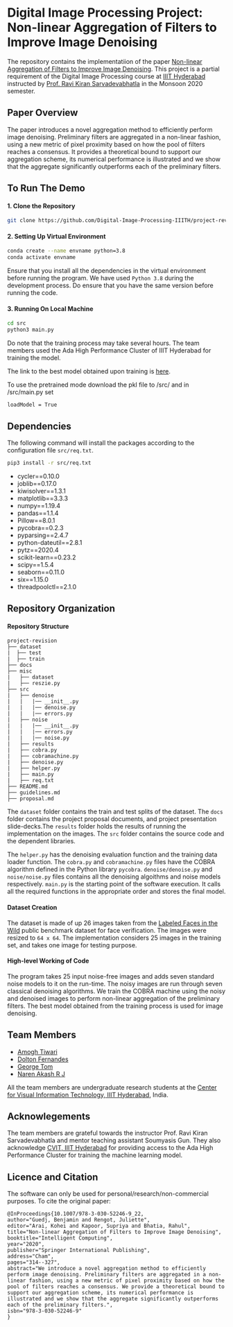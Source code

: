 # Digital Image Processing Project: Non-linear Aggregation of Filters to Improve Image Denoising

The repository contains the implementatiion of the paper [Non-linear Aggregation of Filters to Improve Image Denoising](https://arxiv.org/pdf/1904.00865.pdf). This project is a partial requirement of the Digital Image Processing course at [IIIT Hyderabad](https://www.iiit.ac.in/) instructed by [Prof. Ravi Kiran Sarvadevabhatla](https://ravika.github.io/) in the Monsoon 2020 semester. 

## Paper Overview

The paper introduces a novel aggregation method to efficiently perform image denoising. Preliminary filters are aggregated in a non-linear fashion, using a new metric of pixel proximity based on how the pool of filters reaches a consensus. It provides a theoretical bound to support our aggregation scheme, its numerical performance is illustrated and we show that the aggregate significantly outperforms each of the preliminary filters.

## To Run The Demo

#### 1. Clone the Repository

```bash
git clone https://github.com/Digital-Image-Processing-IIITH/project-revision.git
```

#### 2. Setting Up Virtual Environment
```bash
conda create --name envname python=3.8
conda activate envname
```
Ensure that you install all the dependencies in the virtual environment before running the program. We have used `Python 3.8` during the development process. Do ensure that you have the same version before running the code.

#### 3. Running On Local Machine
```bash
cd src
python3 main.py
```
Do note that the training process may take several hours. The team members used the Ada High Performance Cluster of IIIT Hyderabad for training the model.

The link to the best model obtained upon training is [here](https://drive.google.com/drive/folders/1TrwRDwMP2HgtHFfrVahM5bbug3ctNWaF).

To use the pretrained mode download the pkl file to /src/ and in /src/main.py set
```
loadModel = True
```

## Dependencies
The following command will install the packages according to the configuration file `src/req.txt`.
```bash
pip3 install -r src/req.txt
```
- cycler==0.10.0
- joblib==0.17.0
- kiwisolver==1.3.1
- matplotlib==3.3.3
- numpy==1.19.4
- pandas==1.1.4
- Pillow==8.0.1
- pycobra==0.2.3
- pyparsing==2.4.7
- python-dateutil==2.8.1
- pytz==2020.4
- scikit-learn==0.23.2
- scipy==1.5.4
- seaborn==0.11.0
- six==1.15.0
- threadpoolctl==2.1.0

## Repository Organization

#### Repository Structure

```
project-revision
├── dataset
|  ├── test
|  ├── train
├── docs
├── misc
|   ├── dataset
|   ├── reszie.py
├── src
|   ├── denoise
|   |   |── __init__.py
|   |   |── denoise.py
|   |   |── errors.py
|   ├── noise
|   |   |── __init__.py
|   |   |── errors.py
|   |   |── noise.py
|   ├── results
|   ├── cobra.py
|   ├── cobramachine.py
|   ├── denoise.py
|   ├── helper.py
|   ├── main.py
|   ├── req.txt
├── README.md
├── guidelines.md
├── proposal.md
```

The `dataset` folder contains the train and test splits of the dataset. The `docs` folder contains the project proposal documents, and project presentation slide-decks.The `results` folder holds the results of running the implementation on the images. The `src` folder contains the source code and the dependent libraries. 

The `helper.py` has the denoising evaluation function and the training data loader function. The `cobra.py` and `cobramachine.py` files have the COBRA algorithm defined in the Python library `pycobra`. `denoise/denoise.py` and `noise/noise.py` files contains all the denoising algoithms and noise models respectively. `main.py` is the starting point of the software execution. It calls all the required functions in the appropriate order and stores the final model.  

#### Dataset Creation

The dataset is made of up 26 images taken from the [Labeled Faces in the Wild](http://vis-www.cs.umass.edu/lfw/) public benchmark dataset for face verification. The images were resized to `64 x 64`. The implementation considers 25 images in the training set, and takes one image for testing purpose. 

#### High-level Working of Code
The program takes 25 input noise-free images and adds seven standard noise models to it on the run-time. The noisy images are run through seven classical denoising algorithms. We train the COBRA machine using the noisy and denoised images to perform non-linear aggregation of the preliminary filters. The best model obtained from the training process is used for image denoising. 

## Team Members

- [Amogh Tiwari](https://researchweb.iiit.ac.in/~amogh.tiwari/)
- [Dolton Fernandes](https://doltonfernandes.github.io/)
- [George Tom](https://georg3tom.github.io/)
- [Naren Akash R J](https://researchweb.iiit.ac.in/~naren.akash/)

All the team members are undergraduate research students at the [Center for Visual Information Technology, IIIT Hyderabad](http://cvit.iiit.ac.in/), India.

## Acknowlegements
The team members are grateful towards the instructor Prof. Ravi Kiran Sarvadevabhatla and mentor teaching assistant Soumyasis Gun. They also acknowledge [CVIT, IIIT Hyderabad](http://cvit.iiit.ac.in/) for providing access to the Ada High Performance Cluster for training the machine learning model. 

## Licence and Citation
The software can only be used for personal/research/non-commercial purposes. To cite the original paper:
```
@InProceedings{10.1007/978-3-030-52246-9_22,
author="Guedj, Benjamin and Rengot, Juliette",
editor="Arai, Kohei and Kapoor, Supriya and Bhatia, Rahul",
title="Non-linear Aggregation of Filters to Improve Image Denoising",
booktitle="Intelligent Computing",
year="2020",
publisher="Springer International Publishing",
address="Cham",
pages="314--327",
abstract="We introduce a novel aggregation method to efficiently perform image denoising. Preliminary filters are aggregated in a non-linear fashion, using a new metric of pixel proximity based on how the pool of filters reaches a consensus. We provide a theoretical bound to support our aggregation scheme, its numerical performance is illustrated and we show that the aggregate significantly outperforms each of the preliminary filters.",
isbn="978-3-030-52246-9"
}
```
